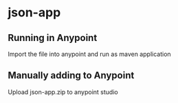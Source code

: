# json-app

## Running in Anypoint
Import the file into anypoint and run as maven application

## Manually adding to Anypoint
Upload json-app.zip to anypoint studio

